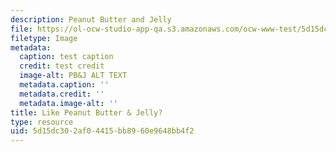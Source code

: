 ```yaml
---
description: Peanut Butter and Jelly
file: https://ol-ocw-studio-app-qa.s3.amazonaws.com/ocw-www-test/5d15dc302af04415bb8960e9648bb4f2_peanut-butter-jelly.jpg
filetype: Image
metadata:
  caption: test caption
  credit: test credit
  image-alt: PB&J ALT TEXT
  metadata.caption: ''
  metadata.credit: ''
  metadata.image-alt: ''
title: Like Peanut Butter & Jelly?
type: resource
uid: 5d15dc30-2af0-4415-bb89-60e9648bb4f2
---
```

